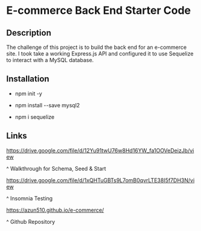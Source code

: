 # E-commerce Back End Starter Code

## Description

The challenge of this project is to build the back end for an e-commerce site. I took take a working Express.js API and configured it to use Sequelize to interact with a MySQL database. 
  
## Installation 

  * npm init -y
  
  * npm install --save mysql2
  
  * npm i sequelize

## Links
https://drive.google.com/file/d/12Yu91twU76w8Hd16YW_fa1OOVeDeizJb/view

^ Walkthrough for Schema, Seed & Start

https://drive.google.com/file/d/1xQHTuGBTs9L7omB0qvrLTE38I5f7DH3N/view

^ Insomnia Testing 

https://azun510.github.io/e-commerce/

^ Github Repository
